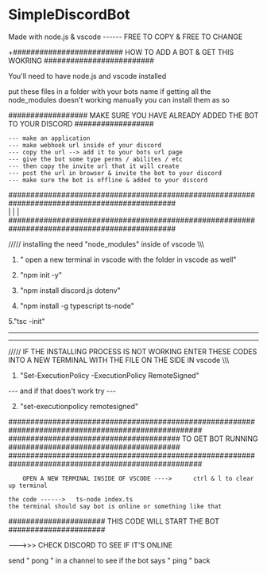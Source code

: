 # SimpleDiscordBot
Made with node.js &amp; vscode ------ FREE TO COPY &amp; FREE TO CHANGE




+######################### HOW TO ADD A BOT & GET THIS WOKRING #########################


You'll need to have node.js and vscode installed 

put these files in a folder with your bots name 
if getting all the node_modules doesn't working manually you can install them as so

################## MAKE SURE YOU HAVE ALREADY ADDED THE BOT TO YOUR DISCORD ##################

    --- make an application 
    --- make webhook url inside of your discord 
    --- copy the url --> add it to your bots url page 
    --- give the bot some type perms / abilites / etc 
    --- then copy the invite url that it will create
    --- post the url in browser & invite the bot to your discord
    --- make sure the bot is offline & added to your discord 

##############################################################################################    
|
|
|
##############################################################################################   

///// installing the need "node_modules" inside of vscode \\\\\


1. " open a new terminal in vscode with the folder in vscode as well"


2. "npm init -y"


3. "npm install discord.js dotenv"


4. "npm install -g typescript ts-node"


5."tsc -init"

------------------------------------------------------------------------------------
------------------------------------------------------------------------------------

///// IF THE INSTALLING PROCESS IS NOT WORKING ENTER THESE CODES INTO A NEW TERMINAL WITH THE FILE ON THE SIDE IN vscode \\\\\


1.  "Set-ExecutionPolicy -ExecutionPolicy RemoteSigned"

--- and if that does't work try ---

2.  "set-executionpolicy remotesigned"

####################################################################################################
#######################################  TO GET BOT RUNNING  #######################################
####################################################################################################


        OPEN A NEW TERMINAL INSIDE OF VSCODE ---->      ctrl & l to clear up terminal 

    the code ------>   ts-node index.ts
    the terminal should say bot is online or something like that

###################### THIS CODE WILL START THE BOT ######################

--->>>  CHECK DISCORD TO SEE IF IT'S ONLINE 

send " pong " in a channel to see if the bot says " ping " back 
